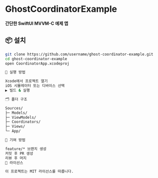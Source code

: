 # GhostCoordinatorExample

**간단한 SwiftUI MVVM-C 예제 앱**

## 📦 설치
```bash
git clone https://github.com/username/ghost-coordinator-example.git
cd ghost-coordinator-example
open CoordinatorApp.xcodeproj

🚀 실행 방법

Xcode에서 프로젝트 열기
iOS 시뮬레이터 또는 디바이스 선택
▶️ 빌드 & 실행

🗂️ 폴더 구조

Sources/
├─ Models/
├─ ViewModels/
├─ Coordinators/
├─ Views/
└─ App/

🤝 기여 방법

feature/* 브랜치 생성
커밋 후 PR 생성
리뷰 후 머지
📄 라이선스

이 프로젝트는 MIT 라이선스를 따릅니다.
